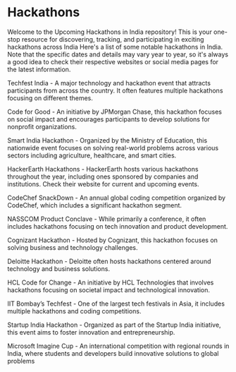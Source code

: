 # Hackathons
Welcome to the Upcoming Hackathons in India repository! This is your one-stop resource for discovering, tracking, and participating in exciting hackathons across India
Here's a list of some notable hackathons in India. Note that the specific dates and details may vary year to year, so it's always a good idea to check their respective websites or social media pages for the latest information.

Techfest India - A major technology and hackathon event that attracts participants from across the country. It often features multiple hackathons focusing on different themes.

Code for Good - An initiative by JPMorgan Chase, this hackathon focuses on social impact and encourages participants to develop solutions for nonprofit organizations.

Smart India Hackathon - Organized by the Ministry of Education, this nationwide event focuses on solving real-world problems across various sectors including agriculture, healthcare, and smart cities.

HackerEarth Hackathons - HackerEarth hosts various hackathons throughout the year, including ones sponsored by companies and institutions. Check their website for current and upcoming events.

CodeChef SnackDown - An annual global coding competition organized by CodeChef, which includes a significant hackathon segment.

NASSCOM Product Conclave - While primarily a conference, it often includes hackathons focusing on tech innovation and product development.

Cognizant Hackathon - Hosted by Cognizant, this hackathon focuses on solving business and technology challenges.

Deloitte Hackathon - Deloitte often hosts hackathons centered around technology and business solutions.

HCL Code for Change - An initiative by HCL Technologies that involves hackathons focusing on societal impact and technological innovation.

IIT Bombay’s Techfest - One of the largest tech festivals in Asia, it includes multiple hackathons and coding competitions.

Startup India Hackathon - Organized as part of the Startup India initiative, this event aims to foster innovation and entrepreneurship.

Microsoft Imagine Cup - An international competition with regional rounds in India, where students and developers build innovative solutions to global problems
